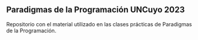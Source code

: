 ## Paradigmas de la Programación UNCuyo 2023

Repositorio con el material utilizado en las clases prácticas de Paradigmas de la Programación.